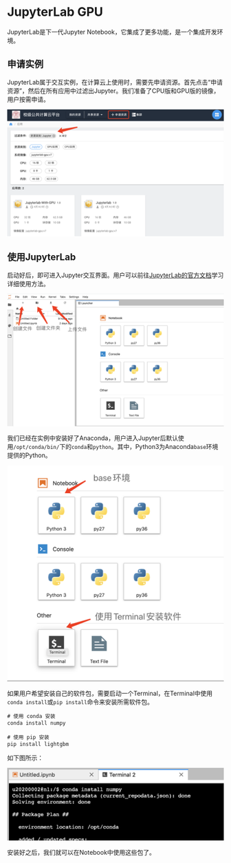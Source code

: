 # JupyterLab GPU

JupyterLab是下一代Jupyter Notebook，它集成了更多功能，是一个集成开发环境。

## 申请实例

JupyterLab属于交互实例，在计算云上使用时，需要先申请资源。首先点击“申请资源”，然后在所有应用中过滤出Jupyter。我们准备了CPU版和GPU版的镜像，用户按需申请。

![申请JupyterLab交互实例](../images/apply_jupyterlab.png)

## 使用JupyterLab

启动好后，即可进入Jupyter交互界面。用户可以前往[JupyterLab的官方文档](https://jupyterlab.readthedocs.io/en/latest/)学习详细使用方法。

![JupyterLab交互界面](../images/jupyterlab.png)

我们已经在实例中安装好了Anaconda，用户进入Jupyter后默认使用`/opt/conda/bin/`下的`conda`和`python`。其中，Python3为Anaconda`base`环境提供的Python。

![创建新的程序](../images/jupyterlab_launcher.png)

如果用户希望安装自己的软件包，需要启动一个Terminal，在Terminal中使用`conda install`或`pip install`命令来安装所需软件包。

```
# 使用 conda 安装
conda install numpy

# 使用 pip 安装
pip install lightgbm
```

如下图所示：

![在JupyterLab的Terminal中安装软件](../images/jupyterlab_conda_install.png)

安装好之后，我们就可以在Notebook中使用这些包了。
